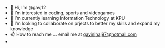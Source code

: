 - 👋 Hi, I’m @gavj12
- 👀 I’m interested in coding, sports and videogames
- 🌱 I’m currently learning Information Technology at KPU
- 💞️ I’m looking to collaborate on prjects to better my skills and expand my knowledge
- 📫 How to reach me ... email me at gavinjhaj97@hotmail.com
-
<!---
gavj12/gavj12 is a ✨ special ✨ repository because its `README.md` (this file) appears on your GitHub profile.
You can click the Preview link to take a look at your changes.
--->
